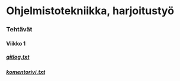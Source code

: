 # Ohjelmistotekniikka, harjoitustyö
### Tehtävät
#### Viikko 1
##### [gitlog.txt](https://github.com/heinivaarakallio/ot-harjoitustyo/blob/master/laskarit/viikko1/gitlog.txt)
##### [komentorivi.txt](https://github.com/heinivaarakallio/ot-harjoitustyo/blob/master/laskarit/viikko1/komentorivi.txt)
